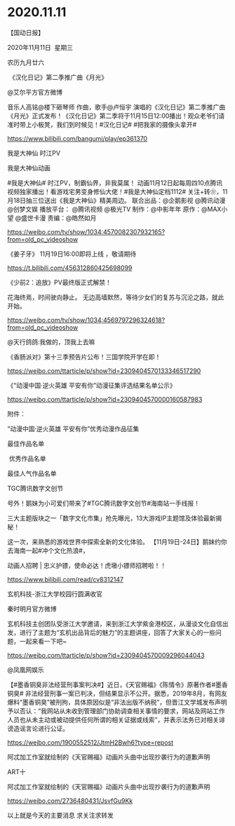 ﻿#  2020.11.11
【国动日报】


2020年11月11日  星期三


农历九月廿六


 《汉化日记》第二季推广曲《月光》

@艾尔平方官方微博    


音乐人高铭@楼下砸琴师 作曲，歌手@卢恒宇 演唱的《汉化日记》第二季推广曲《月光》正式发布！《汉化日记》第二季将于11月15日12:00播出！观众老爷们请准时带上小板凳，我们到时候见！#汉化日记# #把我家的摄像头拿开# 


https://www.bilibili.com/bangumi/play/ep361370




我是大神仙 时江PV


我是大神仙动画              


#我是大神仙# 时江PV，制霸仙界，非我莫属！
动画11月12日起每周四10点腾讯视频独家播出！看游戏宅男变身修仙大佬！#我是大神仙定档1112#
关注+转❀，11月18日抽三位送出《我是大神仙》精美周边。
联合出品：@企鹅影视 @腾讯动漫 @创梦文娱
播放平台： @腾讯视频 @极光TV
制作：@中影年年
原作：@MAX小望 @盛世卡漫
责编：@皓然如月

https://weibo.com/tv/show/1034:4570082307932165?from=old_pc_videoshow

《姜子牙》 11月19日16:00即将上线 ，敬请期待

https://t.bilibili.com/456312860425698099




《少前2：追放》PV最终版正式解禁！ 



花海终焉，时间驶向静止。
无边高墙默然，等待少女们的复苏与沉沦之路，就此开始。

https://weibo.com/tv/show/1034:4569797296324618?from=old_pc_videoshow

@天行鸽鸽:我做的，顶我上去嘛




《香肠派对》第十三季预告片公布！三国学院开学在即！

https://weibo.com/ttarticle/p/show?id=2309404570133346517290

《“动漫中国·逆火英雄 平安有你”动漫征集评选结果名单公示》 


https://weibo.com/ttarticle/p/show?id=2309404570000160587983

附件：


“动漫中国·逆火英雄 平安有你”优秀动漫作品征集

最佳作品名单




 优秀作品名单




最佳人气作品名单




TGC腾讯数字文创节


号外！鹅妹为小可爱们带来了#TGC腾讯数字文创节#海南站一手线报！


三大主题版块之一「数字文化市集」抢先曝光，13大游戏IP主题馆及体验最新揭秘！

这一次，来熟悉的游戏世界中探索全新的文化体验。
【11月19日-24日】鹅妹约你去海南一起#冲个文化热浪#，




动画人招聘 | 忠义护镖，使命必达！虎墩小镖师招聘啦！！

https://www.bilibili.com/read/cv8312147

玄机科技-浙江大学校园行圆满收官

秦时明月官方微博 


玄机科技主创团队受浙江大学邀请，来到浙江大学紫金港校区，从漫谈文化自信出发，进行了主题为“玄机出品背后的魅力”的主题讲座，回答了大家关心的一些问题，一起来看一下吧~

https://weibo.com/ttarticle/p/show?id=2309404570009296044043

@凤凰网娱乐      


【#墨香铜臭非法经营刑事案判决#】近日，《天官赐福》《陈情令》原著作者#墨香铜臭# 非法经营刑事一案已判决，但结果显示不公开。据悉，2019年8月，有网友爆料“墨香铜臭”被刑拘，具体原因似是“非法出版不纳税”，但晋江文学城发布声明予以否认：“我网站从未收到管理部门协助调查相关事情的要求，网站及网站工作人员也从未主动或被动提供任何所谓的相关证据或线索”，并表示法务已对相关诽谤造谣言论进行公证。

https://weibo.com/1900552512/JtmH2Bwh6?type=repost

阿忒加工作室就绘制的《天官赐福》动画片头曲中出现抄袭行为的道歉声明

ART十                   


阿忒加工作室就绘制的《天官赐福》动画片头曲中出现抄袭行为的道歉声明

https://weibo.com/2736480431/JsvfGu9Kk




以上就是今天的主要消息
求关注求转发










